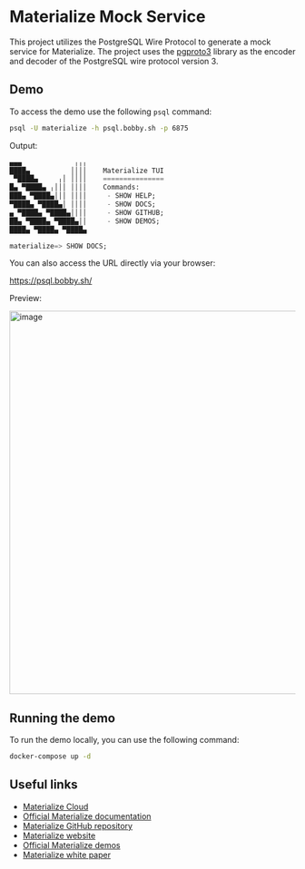 # Materialize Mock Service

This project utilizes the PostgreSQL Wire Protocol to generate a mock service for Materialize. The project uses the [pgproto3](https://pkg.go.dev/github.com/jackc/pgproto3) library as the encoder and decoder of the PostgreSQL wire protocol version 3.

## Demo

To access the demo use the following `psql` command:

```bash
psql -U materialize -h psql.bobby.sh -p 6875
```

Output:

```sql
▄▄▄             ╷╷╷
████▄          ││││    Materialize TUI
 ▀████▄     ╷│ ││││    ===============
█▄ ▀████▄ ╷│││ ││││    Commands:
███▄ ▀████▄│││ ││││     - SHOW HELP;
▀████▄ ▀████▄│ ││││     - SHOW DOCS;
▄ ▀████▄ ▀████▄││││     - SHOW GITHUB;
██▄ ▀████▄ ▀████▄││     - SHOW DEMOS;
████▄ ▀████▄ ▀████▄

materialize=> SHOW DOCS;
```

You can also access the URL directly via your browser:

https://psql.bobby.sh/

Preview:

<img width="676" alt="image" src="https://user-images.githubusercontent.com/21223421/178000533-9ebdf29e-c321-4ef8-a273-f9c687e1e228.png">

## Running the demo

To run the demo locally, you can use the following command:

```bash
docker-compose up -d
```

## Useful links

* [Materialize Cloud](https://materialize.com/cloud?utm_source=bobbyiliev)
* [Official Materialize documentation](https://materialize.com/docs?utm_source=bobbyiliev)
* [Materialize GitHub repository](https://github.com/MaterializeInc/Materialize?utm_source=bobbyiliev)
* [Materialize website](https://materialize.com?utm_source=bobbyiliev)
* [Official Materialize demos](https://materialize.com/docs/demos?utm_source=bobbyiliev)
* [Materialize white paper](https://materialize.com/resources/materialize-an-overview?utm_source=bobbyiliev)